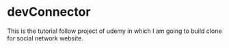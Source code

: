 # devConnector

This is the tutorial follow project of udemy in which I am going to build clone for social network website.
